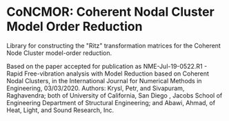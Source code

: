 # CoNCMOR: Coherent Nodal Cluster Model Order Reduction

Library for constructing the "Ritz" transformation matrices for the Coherent Node Cluster model-order reduction.

Based on the paper accepted for publication as NME-Jul-19-0522.R1 - Rapid Free-vibration analysis with Model Reduction based on Coherent Nodal Clusters, in the International Journal for Numerical Methods in Engineering, 03/03/2020. Authors: Krysl, Petr, and Sivapuram, Raghavendra; both of University of California, San Diego , Jacobs School of Engineering Department of Structural Engineering; and
Abawi, Ahmad, of Heat, Light, and Sound Research, Inc.
